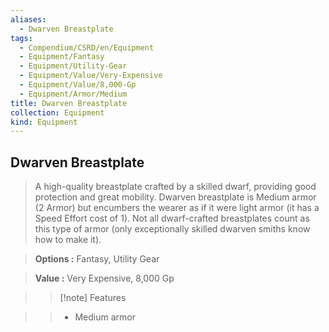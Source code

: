 ```yaml
---
aliases:
  - Dwarven Breastplate
tags:
  - Compendium/CSRD/en/Equipment
  - Equipment/Fantasy
  - Equipment/Utility-Gear
  - Equipment/Value/Very-Expensive
  - Equipment/Value/8,000-Gp
  - Equipment/Armor/Medium
title: Dwarven Breastplate
collection: Equipment
kind: Equipment
---
```

## Dwarven Breastplate    
    
>A high-quality breastplate crafted by a skilled dwarf, providing good protection and great mobility. Dwarven breastplate is Medium armor (2 Armor) but encumbers the wearer as if it were light armor (it has a Speed Effort cost of 1). Not all dwarf-crafted breastplates count as this type of armor (only exceptionally skilled dwarven smiths know how to make it).    
> **Options :** Fantasy, Utility Gear    
> **Value :** Very Expensive, 8,000 Gp    
>>[!note] Features    
>> - Medium armor